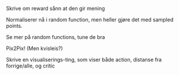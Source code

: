 Skrive om reward sånn at den gir mening

Normaliserer nå i random function, men heller gjøre det med sampled points.

Se mer på random functions, tune de bra

Pix2Pix! (Men kvisleis?)

Skrive en visualiserings-ting, som viser både action, distanse fra forrige/alle, og critic